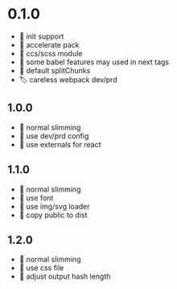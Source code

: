 # 0.1.0
- :pushpin: init support 
- :bookmark: accelerate pack
- :bookmark: ccs/scss module
- :bookmark: some babel features may used in next tags
- :bookmark: default splitChunks
- :label: careless webpack dev/prd


## 1.0.0
- :pushpin: normal slimming
- :bookmark: use dev/prd config
- :bookmark: use externals for react

## 1.1.0
- :pushpin: normal slimming
- :bookmark: use font
- :bookmark: use img/svg loader
- :bookmark: copy public to dist

## 1.2.0
- :pushpin: normal slimming
- :bookmark: use css file
- :bookmark: adjust output hash length
